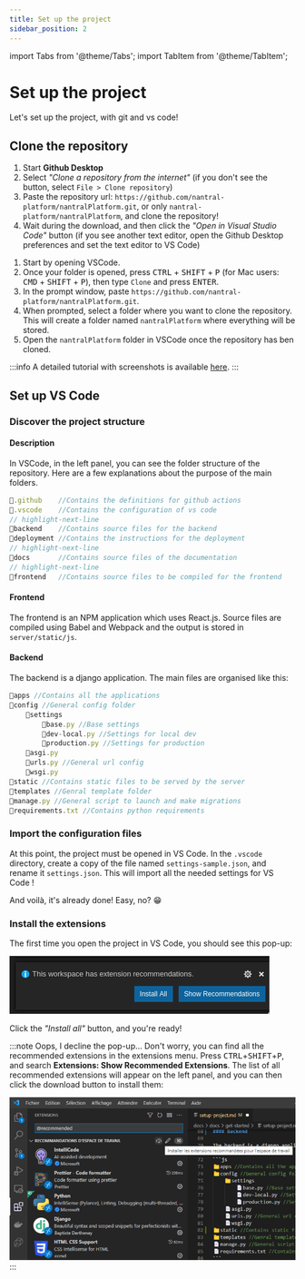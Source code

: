 ```yaml
---
title: Set up the project
sidebar_position: 2
---
```


import Tabs from '@theme/Tabs';
import TabItem from '@theme/TabItem';

# Set up the project

Let's set up the project, with git and vs code!

## Clone the repository

<Tabs>
<TabItem value="git-desk" label="Using Github Desktop">

1. Start **Github Desktop** 
2. Select *"Clone a repository from the internet"* (if you don't see the button, select `File > Clone repository`)
3. Paste the repository url: `https://github.com/nantral-platform/nantralPlatform.git`, or only 
    `nantral-platform/nantralPlatform`, and clone the repository!
4. Wait during the download, and then click the *"Open in Visual Studio Code"* button (if you see another text editor, 
    open the Github Desktop preferences and set the text editor to VS Code)

</TabItem>
<TabItem value="git-code" label="Using VS Code">

1. Start by opening VSCode.
2. Once your folder is opened, press <kbd>CTRL</kbd> + <kbd>SHIFT</kbd> + <kbd>P</kbd> (for Mac users: <kbd>CMD</kbd> + <kbd>SHIFT</kbd> + <kbd>P</kbd>), then type `Clone` and press <kbd>ENTER</kbd>.
3. In the prompt window, paste `https://github.com/nantral-platform/nantralPlatform.git`.
4. When prompted, select a folder where you want to clone the repository. This will create a folder named `nantralPlatform` where everything will be stored.
5. Open the `nantralPlatform` folder in VSCode once the repository has ben cloned.

:::info
A detailed tutorial with screenshots is available [here](https://code.visualstudio.com/docs/editor/versioncontrol#_cloning-a-repository).
:::

</TabItem>
</Tabs>


## Set up VS Code

### Discover the project structure

#### Description

In VSCode, in the left panel, you can see the folder structure of the repository. Here are a few explanations about the purpose of the main folders.

```js title=".../nantralplatform/"
📁.github    //Contains the definitions for github actions
📁.vscode    //Contains the configuration of vs code
// highlight-next-line
📁backend    //Contains source files for the backend
📁deployment //Contains the instructions for the deployment
// highlight-next-line
📁docs       //Contains source files of the documentation
// highlight-next-line
📁frontend   //Contains source files to be compiled for the frontend
```

#### Frontend

The frontend is an NPM application which uses React.js.
Source files are compiled using Babel and Webpack and the output is stored in `server/static/js`.

#### Backend

The backend is a django application. The main files are organised like this:

```js
📁apps //Contains all the applications
📁config //General config folder
    📁settings
        📄base.py //Base settings
        📄dev-local.py //Settings for local dev
        📄production.py //Settings for production
    📄asgi.py
    📄urls.py //General url config
    📄wsgi.py
📁static //Contains static files to be served by the server
📁templates //Genral template folder
📄manage.py //General script to launch and make migrations
📄requirements.txt //Contains python requirements
```

### Import the configuration files

At this point, the project must be opened in VS Code. In the `.vscode` directory, create a copy of the file named
`settings-sample.json`, and rename it `settings.json`. This will import all the needed settings for VS Code !

And voilà, it's already done! Easy, no? 😁

### Install the extensions

The first time you open the project in VS Code, you should see this pop-up:

![Install recommended extensions pop-up](./img/install-extensions-popup.png)

Click the *"Install all"* button, and you're ready!

:::note Oops, I decline the pop-up...
Don't worry, you can find all the recommended extensions in the extensions menu.
Press <kbd>CTRL</kbd>+<kbd>SHIFT</kbd>+<kbd>P</kbd>, and search **Extensions: Show Recommended Extensions**.
The list of all recommended extensions will appear on the left panel, and you can then click the download
button to install them:

![Download all recommended extensions](./img/install-extensions.png)
:::